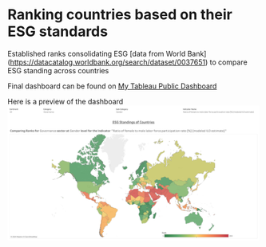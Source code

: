 # Ranking countries based on their ESG standards

Established ranks consolidating ESG [data from World Bank] (https://datacatalog.worldbank.org/search/dataset/0037651) to compare ESG standing across countries

Final dashboard can be found on [My Tableau Public Dashboard](https://public.tableau.com/app/profile/shreya.mukhopadhyay/viz/ESGRankings/ESGRankings)

Here is a preview of the dashboard
![My Tableau Public Dashboard!](https://github.com/ShreyaMukhopadhyay/ESG_Rankings_Country/blob/main/other_assets/dash_preview.png "My Tableau Public Dashboard")
